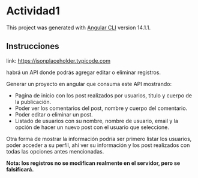# Actividad1

This project was generated with [Angular CLI](https://github.com/angular/angular-cli) version 14.1.1.

## Instrucciones

link: https://jsonplaceholder.typicode.com

habrá un API donde podrás agregar editar o eliminar registros.
 
Generar un proyecto en angular que consuma este API mostrando:

  - Pagina de inicio con los post realizados por usuarios, titulo y cuerpo de la publicación.
  - Poder ver los comentarios del post, nombre y cuerpo del comentario.
  - Poder editar o eliminar un post.
  - Listado de usuarios con su nombre, nombre de usuario, email y la opción de hacer un nuevo post con el usuario que seleccione.

Otra forma de mostrar la información podría ser primero listar los usuarios, poder acceder a su perfil, ahí ver su información y los post realizados con todas las opciones antes mencionadas.

**Nota: los registros no se modifican realmente en el servidor, pero se falsificará.**


